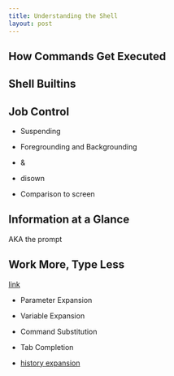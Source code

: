 ```yaml
---
title: Understanding the Shell
layout: post
---
```


How Commands Get Executed
-------------------------

Shell Builtins
--------------

Job Control
-----------

  * Suspending
  * Foregrounding and Backgrounding
  * &
  * disown

  * Comparison to screen

Information at a Glance
-----------------------

AKA the prompt

Work More, Type Less
--------------------

[link](http://tldp.org/LDP/Bash-Beginners-Guide/html/sect_03_04.html)

  * Parameter Expansion
  * Variable Expansion
  * Command Substitution

  * Tab Completion

  * [history expansion](http://www.acm.uiuc.edu/workshops/zsh/history/hist_expn.html)
